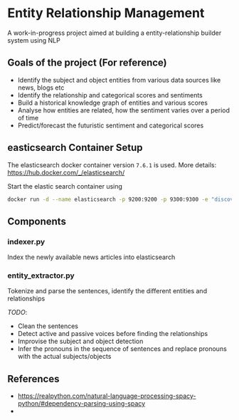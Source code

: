 # Entity Relationship Management

A work-in-progress project aimed at building a entity-relationship builder system using NLP



## Goals of the project (For reference)

- Identify the subject and object entities from various data sources like news, blogs etc
- Identify the relationship and categorical scores and sentiments
- Build a historical knowledge graph of entities and various scores
- Analyse how entities are related, how the sentiment varies over a period of time
- Predict/forecast the futuristic sentiment and categorical scores

## easticsearch Container Setup
The elasticsearch docker container version `7.6.1` is used. More details: https://hub.docker.com/_/elasticsearch/

Start the elastic search container using
```bash
docker run -d --name elasticsearch -p 9200:9200 -p 9300:9300 -e "discovery.type=single-node" elasticsearch:7.6.1
```

## Components

### indexer.py
Index the newly available news articles into elasticsearch

### entity_extractor.py
Tokenize and parse the sentences, identify the different entities and relationships

*TODO*: 
  - Clean the sentences
  - Detect active and passive voices before finding the relationships
  - Improvise the subject and object detection
  - Infer the pronouns in the sequence of sentences and replace pronouns with the actual subjects/objects


## References
- https://realpython.com/natural-language-processing-spacy-python/#dependency-parsing-using-spacy
- 